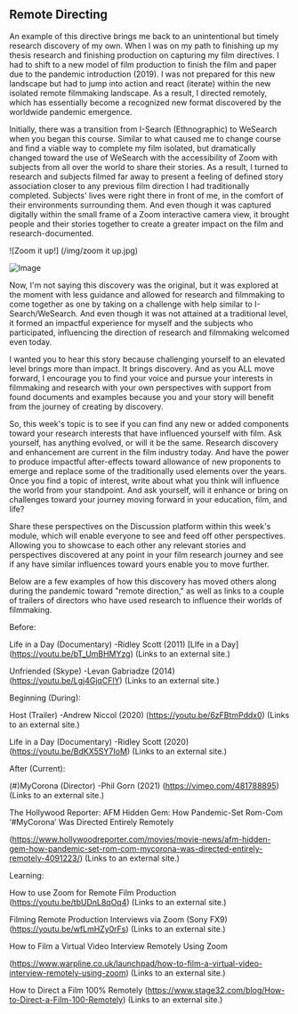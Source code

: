 ## Remote Directing

An example of this directive brings me back to an unintentional but timely research discovery of my own. When I was on my path to finishing up my thesis research and finishing production on capturing my film directives. I had to shift to a new model of film production to finish the film and paper due to the pandemic introduction (2019). I was not prepared for this new landscape but had to jump into action and react (iterate) within the new isolated remote filmmaking landscape. As a result, I directed remotely, which has essentially become a recognized new format discovered by the worldwide pandemic emergence.

Initially, there was a transition from I-Search (Ethnographic) to WeSearch when you began this course. Similar to what caused me to change course and find a viable way to complete my film isolated, but dramatically changed toward the use of WeSearch with the accessibility of Zoom with subjects from all over the world to share their stories. As a result, I turned to research and subjects filmed far away to present a feeling of defined story association closer to any previous film direction I had traditionally completed. Subjects' lives were right there in front of me, in the comfort of their environments surrounding them. And even though it was captured digitally within the small frame of a Zoom interactive camera view, it brought people and their stories together to create a greater impact on the film and research-documented.

![Zoom it up!] (/img/zoom it up.jpg)

![Image](src)

Now, I'm not saying this discovery was the original, but it was explored at the moment with less guidance and allowed for research and filmmaking to come together as one by taking on a challenge with help similar to I-Search/WeSearch. And even though it was not attained at a traditional level, it formed an impactful experience for myself and the subjects who participated, influencing the direction of research and filmmaking welcomed even today.

I wanted you to hear this story because challenging yourself to an elevated level brings more than impact. It brings discovery. And as you ALL move forward, I encourage you to find your voice and pursue your interests in filmmaking and research with your own perspectives with support from found documents and examples because you and your story will benefit from the journey of creating by discovery.

So, this week's topic is to see if you can find any new or added components toward your research interests that have influenced yourself with film. Ask yourself, has anything evolved, or will it be the same. Research discovery and enhancement are current in the film industry today. And have the power to produce impactful after-effects toward allowance of new proponents to emerge and replace some of the traditionally used elements over the years. Once you find a topic of interest, write about what you think will influence the world from your standpoint. And ask yourself, will it enhance or bring on challenges toward your journey moving forward in your education, film, and life?

Share these perspectives on the Discussion platform within this week's module, which will enable everyone to see and feed off other perspectives. Allowing you to showcase to each other any relevant stories and perspectives discovered at any point in your film research journey and see if any have similar influences toward yours enable you to move further.

Below are a few examples of how this discovery has moved others along during the pandemic toward "remote direction," as well as links to a couple of trailers of directors who have used research to influence their worlds of filmmaking.

Before:

Life in a Day (Documentary) -Ridley Scott (2011) [LIfe in a Day] (https://youtu.be/bT_UmBHMYzg) (Links to an external site.)


Unfriended (Skype) -Levan Gabriadze (2014) (https://youtu.be/Lgj4GjqCFlY) (Links to an external site.)

Beginning (During):

Host (Trailer) -Andrew Niccol (2020) (https://youtu.be/6zFBtmPddx0) (Links to an external site.)

Life in a Day (Documentary) -Ridley Scott (2020) (https://youtu.be/BdKX5SY7IoM) (Links to an external site.)

After (Current):

(#)MyCorona (Director) -Phil Gorn (2021) (https://vimeo.com/481788895) (Links to an external site.)

The Hollywood Reporter: AFM Hidden Gem: How Pandemic-Set Rom-Com ‘#MyCorona’ Was Directed Entirely Remotely

(https://www.hollywoodreporter.com/movies/movie-news/afm-hidden-gem-how-pandemic-set-rom-com-mycorona-was-directed-entirely-remotely-4091223/) (Links to an external site.)

Learning:

How to use Zoom for Remote Film Production (https://youtu.be/tbUDnL8qOq4) (Links to an external site.)

Filming Remote Production Interviews via Zoom (Sony FX9) (https://youtu.be/wfLmHZy0rFs) (Links to an external site.)

How to Film a Virtual Video Interview Remotely Using Zoom

(https://www.warpline.co.uk/launchpad/how-to-film-a-virtual-video-interview-remotely-using-zoom) (Links to an external site.)

How to Direct a Film 100% Remotely (https://www.stage32.com/blog/How-to-Direct-a-Film-100-Remotely) (Links to an external site.)
